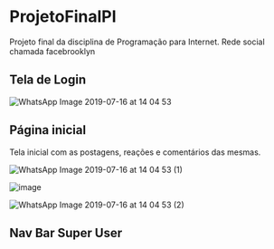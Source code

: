 # ProjetoFinalPI
Projeto final da disciplina de Programação para Internet. Rede social chamada facebrooklyn

## Tela de Login

![WhatsApp Image 2019-07-16 at 14 04 53](https://user-images.githubusercontent.com/33494009/61316914-4a219480-a7d8-11e9-95e4-8fc458f89d59.jpeg)

## Página inicial

Tela inicial com as postagens, reações e comentários das mesmas.

![WhatsApp Image 2019-07-16 at 14 04 53 (1)](https://user-images.githubusercontent.com/33494009/61316905-442bb380-a7d8-11e9-9b22-7e2af99eca4e.jpeg)

![image](https://user-images.githubusercontent.com/33494009/61316879-39711e80-a7d8-11e9-9938-05f18f48e2c5.png)

![WhatsApp Image 2019-07-16 at 14 04 53 (2)](https://user-images.githubusercontent.com/33494009/61316888-3d9d3c00-a7d8-11e9-8b66-305c677e7e53.jpeg)

## Nav Bar Super User
